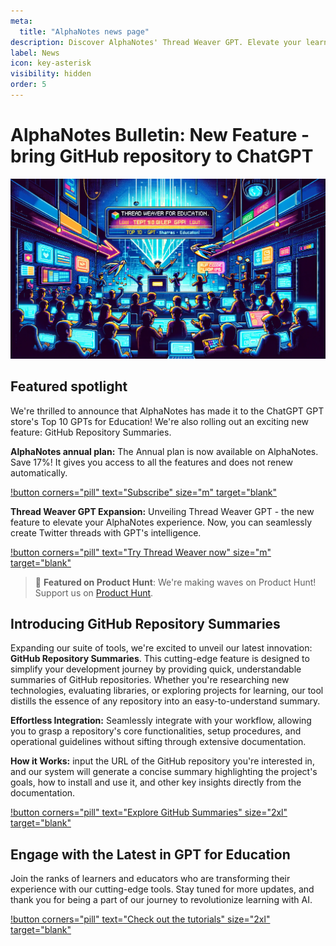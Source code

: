 ```yaml
---
meta:
  title: "AlphaNotes news page"
description: Discover AlphaNotes' Thread Weaver GPT. Elevate your learning with our Top 10 GPT tool. Use code TOP10GPT for a 50% discount!
label: News
icon: key-asterisk
visibility: hidden
order: 5
---
```


# AlphaNotes Bulletin: New Feature - bring GitHub repository to ChatGPT

![](./resources/news-banner.png)

## Featured spotlight

We're thrilled to announce that AlphaNotes has made it to the ChatGPT GPT store's Top 10 GPTs for Education! We're also rolling out an exciting new feature: GitHub Repository Summaries.

**AlphaNotes annual plan:** The Annual plan is now available on AlphaNotes. Save 17%! It gives you access to all the features and does not renew automatically.

[!button corners="pill" text="Subscribe" size="m" target="blank"](https://a2c4cd8d45397b49d717bfbda6084041.auth.portal-pluginlab.ai/pricing)

**Thread Weaver GPT Expansion:** Unveiling Thread Weaver GPT - the new feature to elevate your AlphaNotes experience. Now, you can seamlessly create Twitter threads with GPT's intelligence.

[!button corners="pill" text="Try Thread Weaver now" size="m" target="blank"](https://chat.openai.com/g/g-kROg0f5Tg-thread-weaver)

> 🌟 **Featured on Product Hunt**: We're making waves on Product Hunt! Support us on [Product Hunt](https://www.producthunt.com/posts/alphanotes?utm_souce=badge-alphanotes).

## Introducing GitHub Repository Summaries

Expanding our suite of tools, we're excited to unveil our latest innovation: **GitHub Repository Summaries**. This cutting-edge feature is designed to simplify your development journey by providing quick, understandable summaries of GitHub repositories. Whether you're researching new technologies, evaluating libraries, or exploring projects for learning, our tool distills the essence of any repository into an easy-to-understand summary.

**Effortless Integration:** Seamlessly integrate with your workflow, allowing you to grasp a repository's core functionalities, setup procedures, and operational guidelines without sifting through extensive documentation.

**How it Works:** input the URL of the GitHub repository you're interested in, and our system will generate a concise summary highlighting the project's goals, how to install and use it, and other key insights directly from the documentation.

[!button corners="pill" text="Explore GitHub Summaries" size="2xl" target="blank"](https://www.alphanotes.one/features/#summarize-github-repositories)

## Engage with the Latest in GPT for Education

Join the ranks of learners and educators who are transforming their experience with our cutting-edge tools. Stay tuned for more updates, and thank you for being a part of our journey to revolutionize learning with AI.

[!button corners="pill" text="Check out the tutorials" size="2xl" target="blank"](https://www.alphanotes.one/tutorials/tutorial/)
